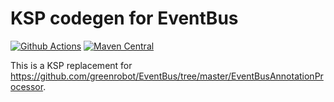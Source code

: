 # KSP codegen for EventBus

[![Github Actions](https://github.com/open-toast/eventbus-index-ksp/actions/workflows/ci.yml/badge.svg)](https://github.com/open-toast/eventbus-index-ksp/actions/workflows/ci.yml)
[![Maven Central](https://img.shields.io/maven-central/v/com.toasttab.eventbus.ksp/eventbus-index-ksp-processor)](https://search.maven.org/artifact/com.toasttab.eventbus.ksp/eventbus-index-ksp-processor)

This is a KSP replacement for https://github.com/greenrobot/EventBus/tree/master/EventBusAnnotationProcessor.
